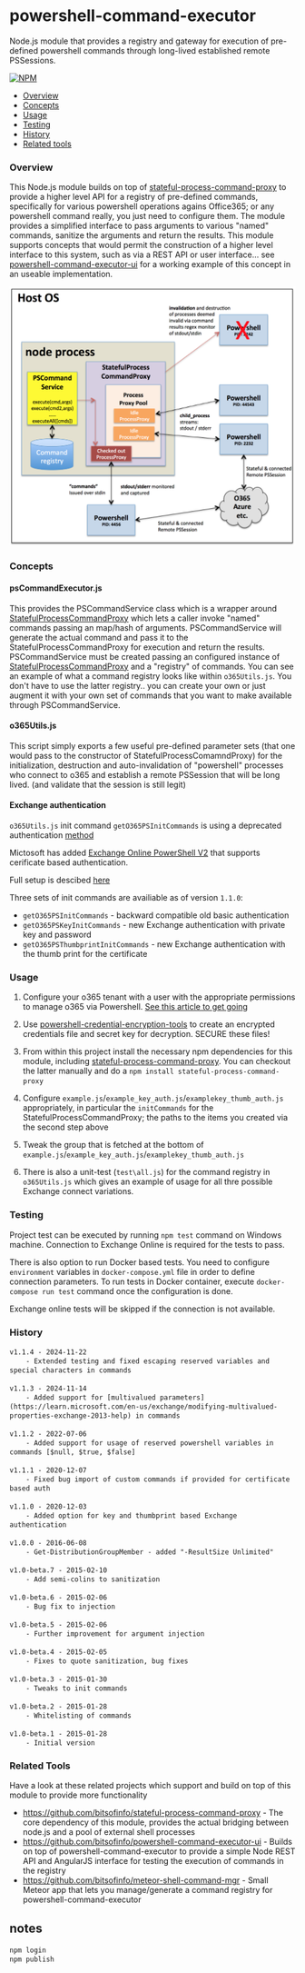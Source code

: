 # powershell-command-executor

Node.js module that provides a registry and gateway for execution of pre-defined powershell commands through long-lived established remote PSSessions.

[![NPM](https://nodei.co/npm/powershell-command-executor.png?downloads=true&downloadRank=true&stars=true)](https://nodei.co/npm/powershell-command-executor/)

* [Overview](#overview)
* [Concepts](#concepts)
* [Usage](#usage)
* [Testing](#testing)
* [History](#history)
* [Related tools](#related)

### <a name="overview"></a>Overview

This Node.js module builds on top of [stateful-process-command-proxy](https://github.com/bitsofinfo/stateful-process-command-proxy) to provide a higher level API for a registry of pre-defined commands, specifically for various powershell operations agains Office365; or any powershell command really, you just need to configure them. The module provides a simplified interface to pass arguments to various "named" commands, sanitize the arguments and return the results. This module supports concepts that would permit the construction of a higher level interface to this system, such as via a REST API or user interface... see [powershell-command-executor-ui](https://github.com/bitsofinfo/powershell-command-executor-ui) for a working example of this concept in an useable implementation.

![Alt text](/diagram1.png "Diagram1")

### <a name="concepts"></a>Concepts

#### psCommandExecutor.js

This provides the PSCommandService class which is a wrapper around [StatefulProcessCommandProxy](https://github.com/bitsofinfo/stateful-process-command-proxy) which lets a caller invoke "named" commands passing an map/hash of arguments. PSCommandService will generate the actual command and pass it to the StatefulProcessCommandProxy for execution and return the results. PSCommandService must be created passing an configured instance of [StatefulProcessCommandProxy](https://github.com/bitsofinfo/stateful-process-command-proxy) and a "registry" of commands. You can see an example of what a command registry looks like within ```o365Utils.js```. You don't have to use the latter registry.. you can create your own or just augment it with your own set of commands that you want to make available through PSCommandService.

#### o365Utils.js

This script simply exports a few useful pre-defined parameter sets (that one would pass to the constructor of StatefulProcessComamndProxy) for the initialization, destruction and auto-invalidation of "powershell" processes who connect to o365 and establish a remote PSSession that will be long lived. (and validate that the session is still legit)

#### Exchange authentication

`o365Utils.js` init command `getO365PSInitCommands` is using a deprecated authentication [method](https://techcommunity.microsoft.com/t5/exchange-team-blog/modern-auth-and-unattended-scripts-in-exchange-online-powershell/ba-p/1497387)

Mictosoft has added [Exchange Online PowerShell V2](https://techcommunity.microsoft.com/t5/exchange-team-blog/announcing-general-availability-of-the-exchange-online/ba-p/1436623) that supports cerificate based authentication.

Full setup is descibed [here](https://adamtheautomator.com/exchange-online-powershell-mfa/)

Three sets of init commands are availiable as of version `1.1.0`:

* `getO365PSInitCommands` - backward compatible old basic authentication
* `getO365PSKeyInitCommands` - new Exchange authentication with private key and password
* `getO365PSThumbprintInitCommands` - new Exchange authentication with the thumb print for the certificate

### <a name="usage"></a>Usage

1) Configure your o365 tenant with a user with the appropriate permissions to manage o365 via Powershell. [See this article to get going](https://bitsofinfo.wordpress.com/2015/01/06/configuring-powershell-for-azure-ad-and-o365-exchange-management/)

2) Use [powershell-credential-encryption-tools](https://github.com/bitsofinfo/powershell-credential-encryption-tools) to create an encrypted credentials file and secret key for decryption. SECURE these files!

3) From within this project install the necessary npm dependencies for this module, including [stateful-process-command-proxy](https://github.com/bitsofinfo/stateful-process-command-proxy). You can checkout the latter manually and do a ```npm install stateful-process-command-proxy```

4) Configure ```example.js```/```example_key_auth.js```/```examplekey_thumb_auth.js``` appropriately, in particular the ```initCommands``` for the StatefulProcessCommandProxy; the paths to the items you created via the second step above

5) Tweak the group that is fetched at the bottom of ```example.js```/```example_key_auth.js```/```examplekey_thumb_auth.js```

7) There is also a unit-test (```test\all.js```) for the command registry in ```o365Utils.js``` which gives an example of usage for all thre possible Exchange connect variations.

### <a id="testing"></a>Testing 
Project test can be executed by running `npm test` command on Windows machine. Connection to Exchange Online is required for the tests to pass.

There is also option to run Docker based tests. You need to configure `environment` variables in `docker-compose.yml` file in order to define connection parameters. To run tests in Docker container, execute `docker-compose run test` command once the configuration is done.

Exchange online tests will be skipped if the connection is not available.


### <a id="history"></a>History

```
v1.1.4 - 2024-11-22
    - Extended testing and fixed escaping reserved variables and special characters in commands

v1.1.3 - 2024-11-14
    - Added support for [multivalued parameters](https://learn.microsoft.com/en-us/exchange/modifying-multivalued-properties-exchange-2013-help) in commands

v1.1.2 - 2022-07-06
    - Added support for usage of reserved powershell variables in commands [$null, $true, $false]

v1.1.1 - 2020-12-07
    - Fixed bug import of custom commands if provided for certificate based auth

v1.1.0 - 2020-12-03
    - Added option for key and thumbprint based Exchange authentication

v1.0.0 - 2016-06-08
    - Get-DistributionGroupMember - added "-ResultSize Unlimited"

v1.0-beta.7 - 2015-02-10
    - Add semi-colins to sanitization

v1.0-beta.6 - 2015-02-06
    - Bug fix to injection

v1.0-beta.5 - 2015-02-06
    - Further improvement for argument injection

v1.0-beta.4 - 2015-02-05
    - Fixes to quote sanitization, bug fixes

v1.0-beta.3 - 2015-01-30
    - Tweaks to init commands

v1.0-beta.2 - 2015-01-28
    - Whitelisting of commands

v1.0-beta.1 - 2015-01-28
    - Initial version
```

### <a id="related"></a>Related Tools

Have a look at these related projects which support and build on top of this module to provide more functionality

* https://github.com/bitsofinfo/stateful-process-command-proxy - The core dependency of this module, provides the actual bridging between node.js and a pool of external shell processes
* https://github.com/bitsofinfo/powershell-command-executor-ui - Builds on top of powershell-command-executor to provide a simple Node REST API and AngularJS interface for testing the execution of commands in the registry
* https://github.com/bitsofinfo/meteor-shell-command-mgr - Small Meteor app that lets you manage/generate a command registry for powershell-command-executor

## notes

```
npm login
npm publish
```
